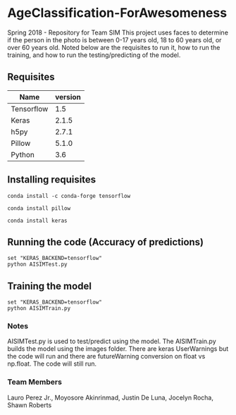 # AgeClassification-ForAwesomeness
Spring 2018 - Repository for Team SIM
This project uses faces to determine if the person in the photo is between 0-17 years old, 18 to 60 years old, or over 60 years old. 
Noted below are the requisites to run it, how to run the training, and how to run the testing/predicting of the model. 

## Requisites

|Name         | version        |
|-------------|----------------|
|Tensorflow   |1.5             |
|Keras        |2.1.5           |
|h5py         |2.7.1           |
|Pillow       |5.1.0           |
|Python       |3.6             |

## Installing requisites

```
conda install -c conda-forge tensorflow
```

```
conda install pillow
```

```
conda install keras
```

## Running the code (Accuracy of predictions)

```
set "KERAS_BACKEND=tensorflow"
python AISIMTest.py
```

## Training the model
```
set "KERAS_BACKEND=tensorflow"
python AISIMTrain.py
```




### Notes 
AISIMTest.py is used to test/predict using the model. The AISIMTrain.py builds the model using the images folder. 
There are keras UserWarnings but the code will run and there are futureWarning conversion on float vs np.float.
The code will still run. 

### Team Members
Lauro Perez Jr.,
Moyosore Akinrinmad,
Justin De Luna,
Jocelyn Rocha,
Shawn Roberts
